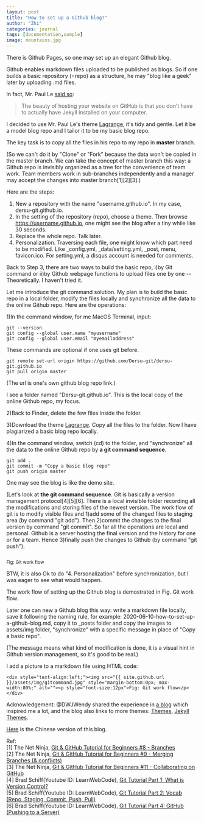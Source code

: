 ```yaml
---
layout: post
title: "How to set up a Github blog?"
author: "Zhi"
categories: journal
tags: [documentation,sample]
image: mountains.jpg
---
```



There is Github Pages, so one may set up an elegant Github blog.

Github enables markdown files uploaded to be published as blogs. So if one builds a basic repository (=repo) as a structure, he may "blog like a geek" later by uploading .md files.

In fact, Mr. Paul Le [said so](https://lenpaul.github.io/Lagrange/journal/getting-started.html):
> The beauty of hosting your website on GitHub is that you don’t have to actually have Jekyll installed on your computer. 

I decided to use Mr. Paul Le's theme [Lagrange](https://github.com/LeNPaul/Lagrange/), it's tidy and gentle. Let it be a model blog repo and I tailor it to be my basic blog repo. 

The key task is to copy all the files in his repo to my repo in **master** branch. 

(So we can't do it by "Clone" or "Fork" because the data won't be copied in the master branch. We can take the concept of master branch this way: a Github repo is invisibly organized as a tree for the convenience of team work. Team members work in sub-branches independently and a manager may accept the changes into master branch[1][2][3].)

Here are the steps:

1. New a repository with the name "username.github.io". In my case, dersu-git.github.io.
2. In the setting of the repository (repo), choose a theme. Then browse https://username.github.io, one might see the blog after a tiny while like 30 seconds.
3. Replace the whole repo. Talk later.
4. Personalization. Traversing each file, one might know which part need to be modified. Like _config.yml, _data/setting.yml, _post, menu, favicon.ico. For setting.yml, a disqus account is needed for comments.

Back to Step 3, there are two ways to build the basic repo, i)by Git command or ii)by Github webpage functions to upload files one by one -- Theoretically. I haven't tried it. 

Let me introduce the git command solution. My plan is to build the basic repo in a local folder, modify the files locally and synchronize all the data to the online Github repo. Here are the operations:

1)In the command window, for me MacOS Terminal, input:
```
git --version 
git config --global user.name "myusername"
git config --global user.email "myemailaddress"
```
These commands are optional if one uses git before.

```
git remote set-url origin https://github.com/Dersu-git/dersu-git.github.io
git pull origin master
``` 
(The url is one's own github blog repo link.)

I see a folder named "Dersu-git.github.io". This is the local copy of the online Github repo, my focus.

2)Back to Finder, delete the few files inside the folder.

3)Download the theme [Lagrange](https://github.com/LeNPaul/Lagrange/). Copy all the files to the folder. Now I have plagiarized a basic blog repo locally.

4)In the command window, switch (cd) to the folder, and "synchronize" all the data to the online Github repo by **a git command sequence**. 

```
git add .
git commit -m "Copy a basic blog repo"
git push origin master
```
One may see the blog is like the demo site.

(Let's look at **the git command sequence**. Git is basically a version management protocol[4][5][6]. There is a local invisible folder recording all the modifications and storing files of the newest version. The work flow of git is to modify visible files and 1)add some of the changed files to staging area (by command "git add"). Then 2)commit the changes to the final version by command "git commit". So far all the operations are local and personal. Github is a server hosting the final version and the history for one or for a team. Hence 3)finally push the changes to Github (by command "git push").

<div style="text-align:left;"><img src="{{ site.github.url }}/assets/img/gitcommand.jpg" style="margin-bottom:0px; max-width:80%;" alt=""><p style="font-size:12px">Fig: Git work flow</p></div>

BTW, it is also Ok to do "4. Personalization" before synchronization, but I was eager to see what would happen.

The work flow of setting up the Github blog is demostrated in Fig. Git work flow.

Later one can new a Github blog this way: write a markdown file locally, save it following the naming rule, for example: 2020-06-10-how-to-set-up-a-github-blog.md, copy it to _posts folder and copy the images to assets/img folder, "synchronize" with a specific message in place of "Copy a basic repo". 

(The message means what kind of modification is done, it is a visual hint in Github version management, so it's good to be real.)

I add a picture to a markdown file using HTML code:
```
<div style="text-align:left;"><img src="{{ site.github.url }}/assets/img/gitcommand.jpg" style="margin-bottom:0px; max-width:80%;" alt=""><p style="font-size:12px">Fig: Git work flow</p></div>
```


Acknowledgement: @DWJWendy shared the experience in [a blog](https://www.jianshu.com/p/d7c6e59931f0) which inspired me a lot, and the blog also links to more themes: [Themes](https://hexo.io/themes/), [Jekyll Themes](http://jekyllthemes.org).

[Here](https://www.cnblogs.com/dersu/p/13082583.html) is the Chinese version of this blog.

Ref:  
[1] The Net Ninja, [Git & GitHub Tutorial for Beginners #8 - Branches](https://www.youtube.com/watch?v=QV0kVNvkMxc)  
[2] The Net Ninja, [Git & GitHub Tutorial for Beginners #9 - Merging Branches (& conflicts)](https://www.youtube.com/watch?v=XX-Kct0PfFc)  
[3] The Net Ninja, [Git & GitHub Tutorial for Beginners #11 - Collaborating on GitHub](https://www.youtube.com/watch?v=MnUd31TvBoU&list=PL4cUxeGkcC9goXbgTDQ0n_4TBzOO0ocPR&index=11)  
[4] Brad Schiff(Youtube ID: LearnWebCode), [Git Tutorial Part 1: What is Version Control?](https://www.youtube.com/watch?v=9GKpbI1siow)  
[5] Brad Schiff(Youtube ID: LearnWebCode), [Git Tutorial Part 2: Vocab (Repo, Staging, Commit, Push, Pull)](https://www.youtube.com/watch?v=n-p1RUmdl9M&list=RDCMUCHRp19HU7Y2LwfI0Ai6WAGQ&index=2)  
[6] Brad Schiff(Youtube ID: LearnWebCode), [Git Tutorial Part 4: GitHub (Pushing to a Server)](https://www.cnblogs.com/dersu/p/13045555.html)